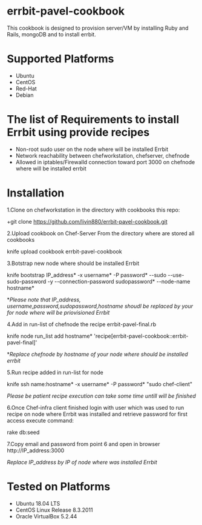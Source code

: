 # errbit-pavel-cookbook

  This cookbook is designed to provision server/VM by installing Ruby and Rails, mongoDB and to install errbit.

# Supported Platforms
- Ubuntu    
- CentOS    
- Red-Hat   
- Debian 

# The list of Requirements to install Errbit using provide recipes

* Non-root sudo user on the node where will be installed Errbit  
* Network reachability between chefworkstation, chefserver, chefnode  
* Allowed in iptables/Firewalld connection toward port 3000 on chefnode where will be installed errbit  

# Installation

1.Clone on chefworkstation in the directory with cookbooks this repo:      


  +git clone https://github.com/livin880/errbit-pavel-cookbook.git 

    

2.Upload cookbook on Chef-Server From the directory where are stored all cookbooks         


  knife upload cookbook errbit-pavel-cookbook  


3.Botstrap new node where should be installed Errbit


  knife bootstrap IP_address* -x username* -P password* --sudo --use-sudo-password -y --connection-password sudopassword* --node-name hostname*


**Please note that IP_address, username,password,sudopassword,hostname shoudl be replaced by your for node where will be priovisioned Errbit* 


4.Add in run-list of chefnode the recipe errbit-pavel-final.rb  


  knife node run_list add hostname* 'recipe[errbit-pavel-cookbook::errbit-pavel-final]'


**Replace chefnode by hostname of your node where should be installed errbit*

5.Run recipe added in run-list for node  

  knife ssh name:hostname* -x username* -P password* "sudo chef-client"  
  
  *Please be patient recipe execution can take some time untill will be finished*
  
  
6.Once Chef-infra client finished login with user which was used to run recipe on node where Errbit was installed and retrieve password for first access execute command:

rake db:seed

7.Copy email and password from point 6 and open in browser http://IP_address:3000

*Replace IP_address by IP of node where was installed Errbit*


# Tested on Platforms

* Ubuntu 18.04 LTS
* CentOS Linux Release 8.3.2011
* Oracle VirtualBox 5.2.44




